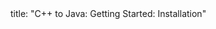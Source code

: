 <frontmatter>
title: "C++ to Java: Getting Started: Installation"
</frontmatter>

<include src="unit-inPage-asFlat.md" boilerplate />